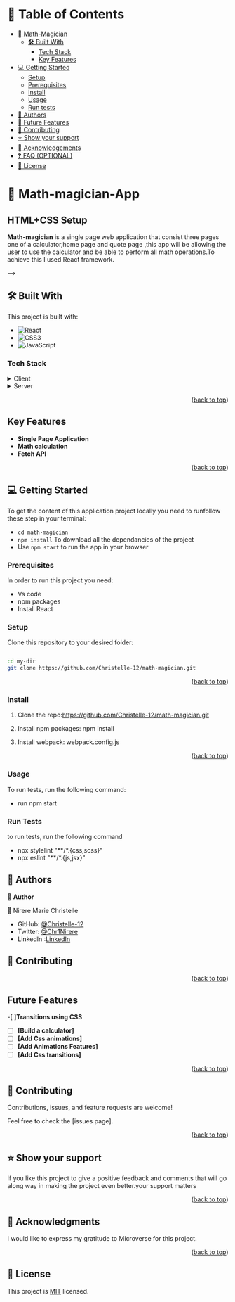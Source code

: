 
# 📗 Table of Contents

- [📖 Math-Magician](#about-project)
  - [🛠 Built With](#built-with)
    - [Tech Stack](#tech-stack)
    - [Key Features](#key-features)
- [💻 Getting Started](#getting-started)
  - [Setup](#setup)
  - [Prerequisites](#prerequisites)
  - [Install](#install)
  - [Usage](#usage)
  - [Run tests](#run-tests)
- [👥 Authors](#authors)
- [🔭 Future Features](#future-features)
- [🤝 Contributing](#contributing)
- [⭐️ Show your support](#support)
- [🙏 Acknowledgements](#acknowledgements)
- [❓ FAQ (OPTIONAL)](#faq)
- [📝 License](#license)
# 📖 Math-magician-App <a name="Math-Magician"></a>

## HTML+CSS Setup

**Math-magician** is a single page web application that consist three pages one of a calculator,home page and quote page ,this app will be allowing the user to use the calculator and be able to perform all math operations.To achieve this I used React framework.
<!-- ![image](https://user-images.githubusercontent.com/105784335/233406404-a537faf6-231c-4817-949d-a51081196b2e.png) --> -->

## 🛠 Built With <a name="built-with"></a>
This project is built with:

- ![React](https://img.shields.io/badge/-React-000000?style=flat&logo=react)
- ![CSS3](https://img.shields.io/badge/-CSS3-000000?style=flat&logo=css3&logoColor=ffffff&labelColor=1572B6)
- ![JavaScript](https://img.shields.io/badge/-JavaScript-000000?style=flat&logo=javascript)


### Tech Stack <a name="tech-stack"></a>
<details>
  <summary>Client</summary>
  <ul>
    <li>JSX</li>
    <li>React </li>
   
  </ul>
</details>

<details>
  <summary>Server</summary>

</details>

<p align="right">(<a href="#readme-top">back to top</a>)</p>

## Key Features
- **Single Page Application**
- **Math calculation**
- **Fetch API**

<p align="right">(<a href="#readme-top">back to top</a>)</p>


## 💻 Getting Started <a name="getting-started"></a>

To get the content of this application project locally you need to runfollow  these step in your terminal:

- `cd math-magician`
- `npm install` To download all the dependancies of the project
- Use `npm start` to run the app in your browser

### Prerequisites

In order to run this project you need:

<ul>
  <li>Vs code</li>
  <li>npm packages</li>
  <li>Install React</li>
</ul>


### Setup

Clone this repository to your desired folder: 
```sh

cd my-dir
git clone https://github.com/Christelle-12/math-magician.git

```

<p align="right">(<a href="#readme-top">back to top</a>)</p>

### Install

1. Clone the repo:https://github.com/Christelle-12/math-magician.git
 
2. Install npm packages:
  npm install
3. Install webpack:
  webpack.config.js

<p align="right">(<a href="#readme-top">back to top</a>)</p>

### Usage

To run tests, run the following command:

<ul>
<li>run npm start</li>
<!-- <li>run npm build</li>
<li>npm run dev </li> -->
</ul>

### Run Tests

to run tests, run the following command

<ul>
  <li>npx stylelint "**/*.{css,scss}"</li>
  <li> npx eslint "**/*.{js,jsx}"</li>
  <!-- <li>npx hint .</li> -->
</ul>

## 👥 Authors <a name="authors"></a>


👤 **Author**


👤 Nirere Marie Christelle
- GitHub: [@Christelle-12](https://github.com/Christelle-12)
- Twitter: [@Chr1Nirere](https://twitter.com/Chr1Nirere)
- LinkedIn :[LinkedIn](https://www.linkedin.com/in/nirere-marie-christelle-9b139823b/)

## :handshake: Contributing

<p align="right">(<a href="#readme-top">back to top</a>)</p>


## Future Features
-[ ]**Transitions using CSS**
- [ ] **[Build a calculator]**
- [ ] **[Add Css animations]**
- [ ] **[Add Animations Features]**
- [ ] **[Add Css transitions]**

<p align="right">(<a href="#readme-top">back to top</a>)</p>


## 🤝 Contributing <a name="contributing"></a>

Contributions, issues, and feature requests are welcome!

Feel free to check the [issues page].

<p align="right">(<a href="#readme-top">back to top</a>)</p>


## ⭐️ Show your support <a name="support"></a>


If you like this project to give a positive feedback and comments that will go along way in making the project even better.your support matters

<p align="right">(<a href="#readme-top">back to top</a>)</p>


## 🙏 Acknowledgments <a name="acknowledgements"></a>


I would like to express my gratitude to Microverse for this project.
<p align="right">(<a href="#readme-top">back to top</a>)</p>


## 📝 License <a name="license"></a>

This project is [MIT](LICENSE) licensed.
